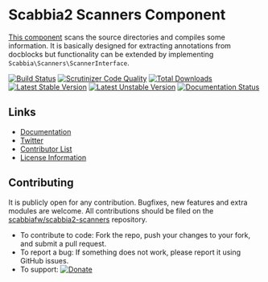 # Scabbia2 Scanners Component

[This component](https://github.com/scabbiafw/scabbia2-scanners/) scans the source directories and compiles some information. It is basically designed for extracting annotations from docblocks but functionality can be extended by implementing `Scabbia\Scanners\ScannerInterface`.

[![Build Status](https://travis-ci.org/scabbiafw/scabbia2-scanners.png?branch=master)](https://travis-ci.org/scabbiafw/scabbia2-scanners)
[![Scrutinizer Code Quality](https://scrutinizer-ci.com/g/scabbiafw/scabbia2-scanners/badges/quality-score.png?b=master)](https://scrutinizer-ci.com/g/scabbiafw/scabbia2-scanners/?branch=master)
[![Total Downloads](https://poser.pugx.org/scabbiafw/scabbia2-scanners/downloads.png)](https://packagist.org/packages/scabbiafw/scabbia2-scanners)
[![Latest Stable Version](https://poser.pugx.org/scabbiafw/scabbia2-scanners/v/stable)](https://packagist.org/packages/scabbiafw/scabbia2-scanners)
[![Latest Unstable Version](https://poser.pugx.org/scabbiafw/scabbia2-scanners/v/unstable)](https://packagist.org/packages/scabbiafw/scabbia2-scanners)
[![Documentation Status](https://readthedocs.org/projects/scabbia2-documentation/badge/?version=latest)](http://docs.scabbiafw.com/)

## Links
- [Documentation](http://docs.scabbiafw.com/)
- [Twitter](https://twitter.com/scabbiafw)
- [Contributor List](contributors.md)
- [License Information](LICENSE)


## Contributing
It is publicly open for any contribution. Bugfixes, new features and extra modules are welcome. All contributions should be filed on the [scabbiafw/scabbia2-scanners](https://github.com/scabbiafw/scabbia2-scanners) repository.

* To contribute to code: Fork the repo, push your changes to your fork, and submit a pull request.
* To report a bug: If something does not work, please report it using GitHub issues.
* To support: [![Donate](https://www.paypalobjects.com/en_US/i/btn/btn_donate_LG.gif)](https://www.paypal.com/cgi-bin/webscr?cmd=_s-xclick&hosted_button_id=BXNMWG56V6LYS)

